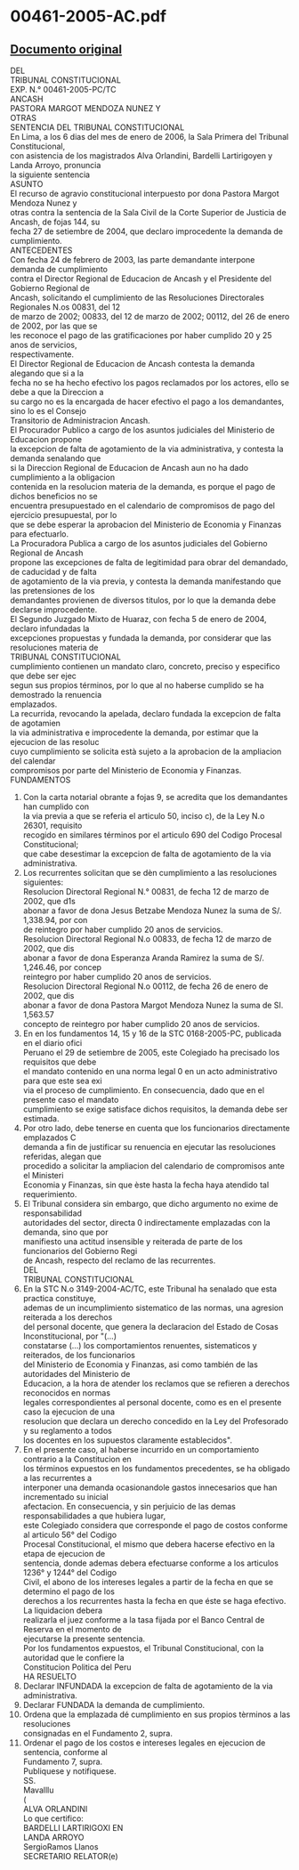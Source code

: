 
00461-2005-AC.pdf
=================
  
[Documento original](https://tc.gob.pe/jurisprudencia/2006/00461-2005-AC.pdf)  
---  
DEL  
TRIBUNAL CONSTITUCIONAL  
EXP. N.° 00461-2005-PC/TC  
ANCASH  
PASTORA MARGOT MENDOZA NUNEZ Y  
OTRAS  
SENTENCIA DEL TRIBUNAL CONSTITUCIONAL  
En Lima, a los 6 dias del mes de enero de 2006, la Sala Primera del Tribunal Constitucional,  
con asistencia de los magistrados Alva Orlandini, Bardelli Lartirigoyen y Landa Arroyo, pronuncia  
la siguiente sentencia  
ASUNTO  
El recurso de agravio constitucional interpuesto por dona Pastora Margot Mendoza Nunez y  
otras contra la sentencia de la Sala Civil de la Corte Superior de Justicia de Ancash, de fojas 144, su  
fecha 27 de setiembre de 2004, que declaro improcedente la demanda de cumplimiento.  
ANTECEDENTES  
Con fecha 24 de febrero de 2003, las parte demandante interpone demanda de cumplimiento  
contra el Director Regional de Educacion de Ancash y el Presidente del Gobierno Regional de  
Ancash, solicitando el cumplimiento de las Resoluciones Directorales Regionales N.os 00831, del 12  
de marzo de 2002; 00833, del 12 de marzo de 2002; 00112, del 26 de enero de 2002, por las que se  
les reconoce el pago de las gratificaciones por haber cumplido 20 y 25 anos de servicios,  
respectivamente.  
El Director Regional de Educacion de Ancash contesta la demanda alegando que si a la  
fecha no se ha hecho efectivo los pagos reclamados por los actores, ello se debe a que la Direccion a  
su cargo no es la encargada de hacer efectivo el pago a los demandantes, sino lo es el Consejo  
Transitorio de Administracion Ancash.  
El Procurador Publico a cargo de los asuntos judiciales del Ministerio de Educacion propone  
la excepcion de falta de agotamiento de la via administrativa, y contesta la demanda senalando que  
si la Direccion Regional de Educacion de Ancash aun no ha dado cumplimiento a la obligacion  
contenida en la resolucion materia de la demanda, es porque el pago de dichos beneficios no se  
encuentra presupuestado en el calendario de compromisos de pago del ejercicio presupuestal, por lo  
que se debe esperar la aprobacion del Ministerio de Economia y Finanzas para efectuarlo.  
La Procuradora Publica a cargo de los asuntos judiciales del Gobierno Regional de Ancash  
propone las excepciones de falta de legitimidad para obrar del demandado, de caducidad y de falta  
de agotamiento de la via previa, y contesta la demanda manifestando que las pretensiones de los  
demandantes provienen de diversos titulos, por lo que la demanda debe declarse improcedente.  
El Segundo Juzgado Mixto de Huaraz, con fecha 5 de enero de 2004, declaro infundadas la  
excepciones propuestas y fundada la demanda, por considerar que las resoluciones materia de  
TRIBUNAL CONSTITUCIONAL  
cumplimiento contienen un mandato claro, concreto, preciso y especifico que debe ser ejec  
segun sus propios términos, por lo que al no haberse cumplido se ha demostrado la renuencia  
emplazados.  
La recurrida, revocando la apelada, declaro fundada la excepcion de falta de agotamien  
la via administrativa e improcedente la demanda, por estimar que la ejecucion de las resoluc  
cuyo cumplimiento se solicita està sujeto a la aprobacion de la ampliacion del calendar  
compromisos por parte del Ministerio de Economia y Finanzas.  
FUNDAMENTOS  
1. Con la carta notarial obrante a fojas 9, se acredita que los demandantes han cumplido con  
la via previa a que se referia el articulo 50, inciso c), de la Ley N.o 26301, requisito  
recogido en similares términos por el articulo 690 del Codigo Procesal Constitucional;  
que cabe desestimar la excepcion de falta de agotamiento de la via administrativa.  
2. Los recurrentes solicitan que se dèn cumplimiento a las resoluciones siguientes:  
Resolucion Directoral Regional N.° 00831, de fecha 12 de marzo de 2002, que d1s  
abonar a favor de dona Jesus Betzabe Mendoza Nunez la suma de S/. 1,338.94, por con  
de reintegro por haber cumplido 20 anos de servicios.  
Resolucion Directoral Regional N.o 00833, de fecha 12 de marzo de 2002, que dis  
abonar a favor de dona Esperanza Aranda Ramirez la suma de S/. 1,246.46, por concep  
reintegro por haber cumplido 20 anos de servicios.  
Resolucion Directoral Regional N.o 00112, de fecha 26 de enero de 2002, que dis  
abonar a favor de dona Pastora Margot Mendoza Nunez la suma de SI. 1,563.57  
concepto de reintegro por haber cumplido 20 anos de servicios.  
3. En en los fundamentos 14, 15 y 16 de la STC 0168-2005-PC, publicada en el diario ofici  
Peruano el 29 de setiembre de 2005, este Colegiado ha precisado los requisitos que debe  
el mandato contenido en una norma legal 0 en un acto administrativo para que este sea exi  
via el proceso de cumplimiento. En consecuencia, dado que en el presente caso el mandato  
cumplimiento se exige satisface dichos requisitos, la demanda debe ser estimada.  
4. Por otro lado, debe tenerse en cuenta que los funcionarios directamente emplazados C  
demanda a fin de justificar su renuencia en ejecutar las resoluciones referidas, alegan que  
procedido a solicitar la ampliacion del calendario de compromisos ante el Ministeri  
Economia y Finanzas, sin que èste hasta la fecha haya atendido tal requerimiento.  
5. El Tribunal considera sin embargo, que dicho argumento no exime de responsabilidad  
autoridades del sector, directa 0 indirectamente emplazadas con la demanda, sino que por  
manifiesto una actitud insensible y reiterada de parte de los funcionarios del Gobierno Regi  
de Ancash, respecto del reclamo de las recurrentes.  
DEL  
TRIBUNAL CONSTITUCIONAL  
6. En la STC N.o 3149-2004-AC/TC, este Tribunal ha senalado que esta practica constituye,  
ademas de un incumplimiento sistematico de las normas, una agresion reiterada a los derechos  
del personal docente, que genera la declaracion del Estado de Cosas Inconstitucional, por "(...)  
constatarse (...) los comportamientos renuentes, sistematicos y reiterados, de los funcionarios  
del Ministerio de Economia y Finanzas, asi como también de las autoridades del Ministerio de  
Educacion, a la hora de atender los reclamos que se refieren a derechos reconocidos en normas  
legales correspondientes al personal docente, como es en el presente caso la ejecucion de una  
resolucion que declara un derecho concedido en la Ley del Profesorado y su reglamento a todos  
los docentes en los supuestos claramente establecidos".  
7. En el presente caso, al haberse incurrido en un comportamiento contrario a la Constitucion en  
los términos expuestos en los fundamentos precedentes, se ha obligado a las recurrentes a  
interponer una demanda ocasionandole gastos innecesarios que han incrementado su inicial  
afectacion. En consecuencia, y sin perjuicio de las demas responsabilidades a que hubiera lugar,  
este Colegiado considera que corresponde el pago de costos conforme al articulo 56° del Codigo  
Procesal Constitucional, el mismo que debera hacerse efectivo en la etapa de ejecucion de  
sentencia, donde ademas debera efectuarse conforme a los articulos 1236° y 1244° del Codigo  
Civil, el abono de los intereses legales a partir de la fecha en que se determino el pago de los  
derechos a los recurrentes hasta la fecha en que éste se haga efectivo. La liquidacion debera  
realizarla el juez conforme a la tasa fijada por el Banco Central de Reserva en el momento de  
ejecutarse la presente sentencia.  
Por los fundamentos expuestos, el Tribunal Constitucional, con la autoridad que le confiere la  
Constitucion Politica del Peru  
HA RESUELTO  
1. Declarar INFUNDADA la excepcion de falta de agotamiento de la via administrativa.  
2. Declarar FUNDADA la demanda de cumplimiento.  
3. Ordena que la emplazada dé cumplimiento en sus propios tèrminos a las resoluciones  
consignadas en el Fundamento 2, supra.  
4. Ordenar el pago de los costos e intereses legales en ejecucion de sentencia, conforme al  
Fundamento 7, supra.  
Publiquese y notifiquese.  
SS.  
Mavalllu  
(  
ALVA ORLANDINI  
Lo que certifico:  
BARDELLI LARTIRIGOXI EN  
LANDA ARROYO  
SergioRamos Llanos  
SECRETARIO RELATOR(e)